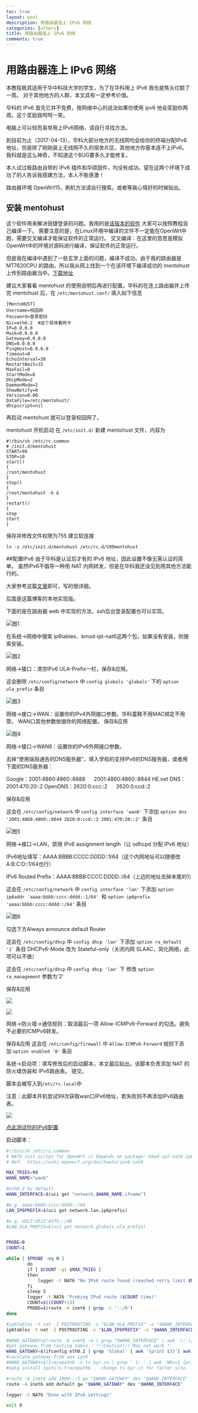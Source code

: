 ```yaml
---
toc: true
layout: post
description: 用路由器连上 IPv6 网络
categories: [others]
title: 用路由器连上 IPv6 网络
comments: true
---
```


# 用路由器连上 IPv6 网络
本教程极其适用于华中科技大学的学生，为了在华科用上 IPv6 我也是焦头烂额了一周。
对于其他地方的人群，本文具有一定参考价值。

<!-- more -->

华科的 IPv6 首先它并不免费，按网络中心的说法如果你使用 ipv6 他会奖励你两周。这个奖励我呵呵一笑。

电脑上可以轻而易举用上IPv6网络，请自行寻找方法。

到目前为止（2017-04-13），华科大部分地方的无线网均会给你的终端分配IPv6地址，但是除了刚刚装上无线网不久的宿舍片区，其他地方你基本连不上IPv6。我科就是这么神奇，不知道这个BUG要多久才能修复。

本人试过极路由自带的 IPv6 插件和华硕固件，均没有成功。望在这两个环境下成功了的人告诉我搭建方法，本人不胜感激！

路由器环境 OpenWrt15，刷机方法请自行搜索。或者等我心情好的时候贴出。

## 安装 mentohust
这个软件用来解决锐捷登录的问题。我用的是[该版本的软件](https://github.com/hyrathb/mentohust)
大家可以按照教程自己编译一下。
需要注意的是，在Linux环境中编译的文件不一定能在OpenWrt中跑，需要交叉编译才能保证软件的正常运行。
交叉编译：在这里的意思是模拟OpenWrt中的环境对源码进行编译，保证软件的正常运行。

但是我在编译中遇到了一些玄学上面的问题，编译不成功。由于我的路由器是 MT7620CPU 的路由，所以我从网上找到一个在该环境下编译成功的 mentohust 上传到路由器当中。[下载地址](https://pan.baidu.com/s/1nuMrXIL)

建议大家看看 mentohust 的使用说明后再进行配置。华科的在连上路由器并上传完 mentohust 后，在 `/etc/mentohust.conf/` 填入如下信息

```
[MentoHUST]
Username=校园网
Password=登录密码
Nic=eth0.2  #这个具体看网卡
IP=0.0.0.0
Mask=0.0.0.0
Gateway=0.0.0.0
DNS=0.0.0.0
PingHost=0.0.0.0
Timeout=8
EchoInterval=30
RestartWait=15
MaxFail=8
StartMode=0
DhcpMode=2
DaemonMode=2
ShowNotify=0
Version=0.00
DataFile=/etc/mentohust/
dhcpscript=nil
```
再启动 mentohust 就可以登录校园网了。

mentohust 开机启动
在 `/etc/init.d/` 新建 mentohust 文件，内容为

```
#!/bin/sh /etc/rc.common
# /init.d/mentohust
START=99
STOP=10
start()
{
/root/mentohust 
}
stop()
{
/root/mentohust -k &
}
restart()
{
stop
start
}
```
保存并修改文件权限为755
建立软连接

    ln -s /etc/init.d/mentohust /etc/rc.d/S99mentohust
    

##配置IPv6
由于华科是认证后才有的 IPv6 地址，因此设置不像无需认证的简单。
虽然IPv6不倡导一种用 NAT 内网转发，但是在华科我还没见到用其他方法能行的。

大家参考这篇[文章](http://blog.sina.com.cn/s/blog_6566538d0102wkx1.html)即可，写的很详细。

后面是这篇博客的本地实现版。

下面的是在路由器 web 中实现的方法，ssh后台登录配置也可以实现。

![图1](http://ww1.sinaimg.cn/large/a2c78f10ly1feld25j9lej21js12eafe.jpg)

在系统->网络中搜索 ip6tables、kmod-ipt-nat6这两个包，如果没有安装，则搜索安装。

![图2](http://ww1.sinaimg.cn/large/a2c78f10ly1fele41j9d7j21i218i15l.jpg)

网络->接口：清空IPv6 ULA-Prefix一栏，保存&应用。

这会删除 `/etc/config/network` 中 `config globals 'globals'` 下的 `option ula_prefix` 条目


![图3](http://ww1.sinaimg.cn/large/a2c78f10ly1fele6kmkkjj21j00wgtg4.jpg)

网络->接口->WAN：设置你的IPv4外网接口参数。华科童鞋不用MAC绑定不用管。
WAN口其他参数依据你的网络配置。
保存&应用

![图4](http://ww1.sinaimg.cn/large/a2c78f10ly1feleda69paj21ha16gdmz.jpg)

网络->接口->WAN6：设置你的IPv6外网接口参数。

去掉“使用端局通告的DNS服务器”，填入学校的支持IPv6的DNS服务器，或者用下面的DNS服务器：

Google：2001:4860:4860::8888      2001:4860:4860::8844
HE.net DNS：2001:470:20::2
OpenDNS：2620:0:ccc::2      2620:0:ccd::2

保存&应用

这会在 `/etc/config/network` 中 `config interface 'wan6'` 下添加 `option dns '2001:4860:4860::8844 2620:0:ccd::2 2001:470:20::2'` 条目

![图5](http://ww1.sinaimg.cn/large/a2c78f10ly1feledrme5ij21120u8q6r.jpg)

网络->接口->LAN，禁用 IPv6 assignment length（让 odhcpd 分配 IPv6 地址）

IPv6地址填写：AAAA:BBBB:CCCC:DDDD::1/64（这个内网地址可以随便改A:B:C:D::1/64也行）

IPv6 Routed Prefix：AAAA:BBBB:CCCC:DDDD::/64（上边的地址去掉末尾的1）

这会在 `/etc/config/network` 中 `config interface 'lan'` 下添加 `option ip6addr 'aaaa:bbbb:cccc:dddd::1/64'`
 和 `option ip6prefix 'aaaa:bbbb:cccc:dddd::/64'` 条目

![图6](http://ww1.sinaimg.cn/large/a2c78f10ly1felefmc7okj20ze0qgdiz.jpg)

勾选下方Always announce default Router

这会在 `/etc/config/dhcp` 中 `config dhcp 'lan'` 下添加 `option ra_default '1'` 条目
DHCPv6-Mode 改为 Stateful-only（关闭内网 SLAAC，简化网络，此项可以不做）

这会在 `/etc/config/dhcp` 中 `config dhcp 'lan'` 下 修改 `option ra_management` 参数为'2'

保存&应用

![](http://ww1.sinaimg.cn/large/a2c78f10ly1felehnfwguj21l20me0x9.jpg)

![](http://ww1.sinaimg.cn/large/a2c78f10ly1felei0k2nzj21iq06476b.jpg)

网络->防火墙->通信规则：取消最后一项 Allow-ICMPv6-Forward 的勾选。避免不必要的ICMPv6转发。

保存&应用
这会在 `/etc/config/firewall` 中 `Allow-ICMPv6-Forward` 规则下添加 `option enabled '0'` 条目

系统->启动项：填写修改后的启动脚本，本文最后贴出。该脚本负责添加 NAT 的防火墙伪装和 IPv6路由表。
提交。

脚本会被写入到`/etc/rc.local`中

注意：此脚本开机尝试99次获取wan口IPv6地址，若失败则不再添加IPv6路由表。

![](http://ww1.sinaimg.cn/large/a2c78f10ly1feleijb4icj21i20v8wmc.jpg)

[点此测试你的IPv6配置](http://ipv6-test.com/)

启动脚本：


```sh
#!/bin/sh /etc/rc.common
# NAT6 init script for OpenWrt // Depends on package: kmod-ipt-nat6 ip6tables tracepath6 
# Ref:  https://wiki.openwrt.org/doc/howto/ipv6.nat6

MAX_TRIES=99
WAN6_NAME="wan6"

#eth0.2 by default
WAN6_INTERFACE=$(uci get "network.$WAN6_NAME.ifname")

#e.g. aaaa:bbbb:cccc:dddd::/64
LAN_IP6PREFIX=$(uci get network.lan.ip6prefix)

#e.g. ddc2:d512:65f5::/48
#LAN_ULA_PREFIX=$(uci get network.globals.ula_prefix)


PROBE=0
COUNT=1

while [ $PROBE -eq 0 ]
        do
        if [ $COUNT -gt $MAX_TRIES ]
        then
            logger -t NAT6 "No IPv6 route found (reached retry limit $MAX_TRIES times)" && exit 1
        fi
        sleep 5
        logger -t NAT6 "Probing IPv6 route ($COUNT time)"
        COUNT=$((COUNT+1))
        PROBE=$(route -A inet6 | grep -c '::/0')
done

#ip6tables -t nat -I POSTROUTING -s "$LAN_ULA_PREFIX" -o "$WAN6_INTERFACE" -j MASQUERADE
ip6tables -t nat -I POSTROUTING -s "$LAN_IP6PREFIX" -o "$WAN6_INTERFACE" -j MASQUERADE

#WAN6_GATEWAY=$(route -A inet6 -e | grep "$WAN6_INTERFACE" | awk '/::\/0/{print $2; exit}'
#get gateway from routing table.  !!!Caution!!! May not work !
WAN6_GATEWAY=$(ifconfig eth0.2 | grep 'Global' | awk '{print $3}'| awk -F':' '{print $1":"$2":"$3":"$4"::1"}')
#caculate gateway from wan ipv6
#WAN6_GATEWAY=$(tracepath6 -n tv.byr.cn | grep ' 1: ' | awk 'NR==1 {print $2}')
#opkg install iputils-tracepath6 .  change tv.byr.cn for faster site.   e.g. ipv6.bjtu.edu.cn

#route -A inet6 add 2000::/3 gw "$WAN6_GATEWAY" dev "$WAN6_INTERFACE"
route -A inet6 add default gw "$WAN6_GATEWAY" dev "$WAN6_INTERFACE"

logger -t NAT6 "Done with IPv6 settings"

exit 0
```
















